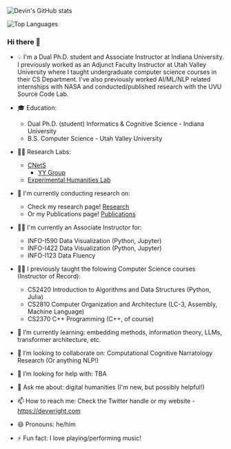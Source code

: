 
![Devin's GitHub stats](https://github-readme-stats-devinw-sudo.vercel.app/api?username=DevinW-sudo&count_private=true&theme=tokyonight)

![Top Languages](https://github-readme-stats-devinw-sudo.vercel.app/api/top-langs/?username=DevinW-sudo&count_private=true&hide=HTML,CSS,Javascript&langs_count=10&layout=compact&theme=tokyonight&exclude_repo=beliefnet,cs4490antlr,recursive_descent,SCDTool,github-readme-stats,ao3,ao3_old,dviz-course,dviz-solutions)

### Hi there 👋

<!--
**DevinW-sudo/DevinW-sudo** is a ✨ _special_ ✨ repository because its `README.md` (this file) appears on your GitHub profile.

Here are some ideas to get you started:

-->

- 💡 I'm a Dual Ph.D. student and Associate Instructor at Indiana University. I previously worked as an Adjunct Faculty Instructor at Utah Valley University where I taught undergraduate computer science courses in their CS Department. I've also previously worked AI/ML/NLP related internships with NASA and conducted/published research with the UVU Source Code Lab.

- 🎓 Education: 
  - Dual Ph.D. (student) Informatics & Cognitive Science - Indiana University
  - B.S. Computer Science - Utah Valley University

- 🧑‍🔬 Research Labs:
  - [CNetS](https://cnets.indiana.edu/)
    - [YY Group](https://yongyeol.com/group/)
  - [Experimental Humanities Lab](https://www.experimentalhumanities.com/people)

- 🔭 I'm currently conducting research on:
  - Check my research page! [Research](https://devwright.com/2.%20Research/)
  - Or my Publications page! [Publications](https://devwright.com/1.%20Publications/)
- 👨‍🏫 I'm currently an Associate Instructor for:
    - INFO-I590 Data Visualization (Python, Jupyter)
    - INFO-I422 Data Visualization (Python, Jupyter)
    - INFO-I123 Data Fluency
- 👨‍🏫 I previously taught the folowing Computer Science courses (Instructor of Record):
    - CS2420 Introduction to Algorithms and Data Structures (Python, Julia)
    - CS2810 Computer Organization and Architecture (LC-3, Assembly, Machine Language)
    - CS2370 C++ Programming (C++, of course)
- 🌱 I’m currently learning: embedding methods, information theory, LLMs, transformer architecture, etc.
- 👯 I’m looking to collaborate on: Computational Cognitive Narratology Research (Or anything NLP!)
- 🤔 I’m looking for help with: TBA
- 💬 Ask me about: digital humanities (I'm new, but possibly helpful!)
- 📫 How to reach me: Check the Twitter handle or my website - https://devwright.com
- 😄 Pronouns: he/him
- ⚡ Fun fact: I love playing/performing music!
